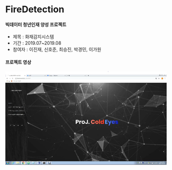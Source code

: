 # FireDetection


#### 빅데이터 청년인재 양성 프로젝트
- 제목 : 화재감지시스템
- 기간 : 2019.07~2019.08
- 참여자 : 이진재, 신호준, 최승진, 박경민, 이가원



#### 프로젝트 영상

[![Video Label](image/firedetection_cap.JPG)](https://www.youtube.com/watch?v=u05g81ZfnmE&feature=youtu.be)
